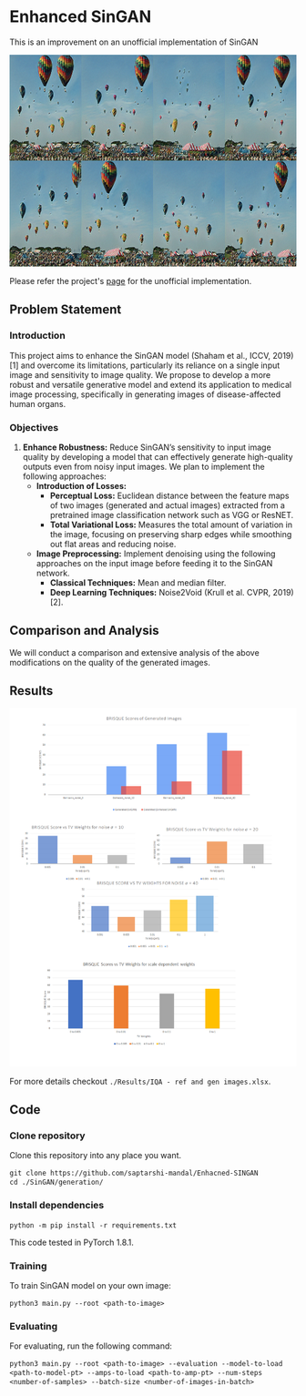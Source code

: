 # Enhanced SinGAN
This is an improvement on an unofficial implementation of SinGAN


<p align="center">
  <img width="992" height="372" src="/figures/sampled.png">
</p>

Please refer the project's [page](https://github.com/kligvasser/SinGAN) for the unofficial implementation.

## Problem Statement

### Introduction
This project aims to enhance the SinGAN model (Shaham et al., ICCV, 2019)[1] and overcome its limitations, particularly its reliance on a single input image and sensitivity to image quality. We propose to develop a more robust and versatile generative model and extend its application to medical image processing, specifically in generating images of disease-affected human organs.

### Objectives
1. **Enhance Robustness:** Reduce SinGAN’s sensitivity to input image quality by developing a model that can effectively generate high-quality outputs even from noisy input images. We plan to implement the following approaches:
    - **Introduction of Losses:**
        - **Perceptual Loss:** Euclidean distance between the feature maps of two images (generated and actual images) extracted from a pretrained image classification network such as VGG or ResNET.
        - **Total Variational Loss:** Measures the total amount of variation in the image, focusing on preserving sharp edges while smoothing out flat areas and reducing noise.
    - **Image Preprocessing:** Implement denoising using the following approaches on the input image before feeding it to the SinGAN network.
        - **Classical Techniques:** Mean and median filter.
        - **Deep Learning Techniques:** Noise2Void (Krull et al. CVPR, 2019)[2].

## Comparison and Analysis
We will conduct a comparison and extensive analysis of the above modifications on the quality of the generated images.

## Results
<p align="center">
  <img src="/Results/results.png">
</p>

For more details checkout ``` ./Results/IQA - ref and gen images.xlsx ```.

## Code

### Clone repository

Clone this repository into any place you want.

```
git clone https://github.com/saptarshi-mandal/Enhacned-SINGAN
cd ./SinGAN/generation/
```

### Install dependencies

```
python -m pip install -r requirements.txt
```

This code tested in PyTorch 1.8.1.

### Training
To train SinGAN model on your own image:

```
python3 main.py --root <path-to-image>
```

### Evaluating
For evaluating, run the following command:

```
python3 main.py --root <path-to-image> --evaluation --model-to-load <path-to-model-pt> --amps-to-load <path-to-amp-pt> --num-steps <number-of-samples> --batch-size <number-of-images-in-batch>
```
